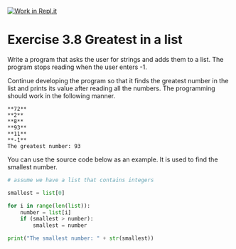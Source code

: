 [![Work in Repl.it](https://classroom.github.com/assets/work-in-replit-14baed9a392b3a25080506f3b7b6d57f295ec2978f6f33ec97e36a161684cbe9.svg)](https://classroom.github.com/online_ide?assignment_repo_id=3455373&assignment_repo_type=AssignmentRepo)
# Exercise 3.8 Greatest in a list

Write a program that asks the user for strings and adds them to a list. The program stops reading when the user enters -1.

Continue developing the program so that it finds the greatest number in the list and prints its value after reading all the numbers. The programming should work in the following manner.

```plaintext
**72**
**2**
**8**
**93**
**11**
**-1**
The greatest number: 93
```

You can use the source code below as an example. It is used to find the smallest number.

```python
# assume we have a list that contains integers

smallest = list[0]

for i in range(len(list)):
    number = list[i]
    if (smallest > number):
        smallest = number

print("The smallest number: " + str(smallest))
```
